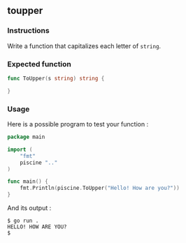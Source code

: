 ## toupper

### Instructions

Write a function that capitalizes each letter of `string`.

### Expected function

```go
func ToUpper(s string) string {

}
```

### Usage

Here is a possible program to test your function :

```go
package main

import (
	"fmt"
	piscine ".."
)

func main() {
	fmt.Println(piscine.ToUpper("Hello! How are you?"))
}
```

And its output :

```console
$ go run .
HELLO! HOW ARE YOU?
$
```
